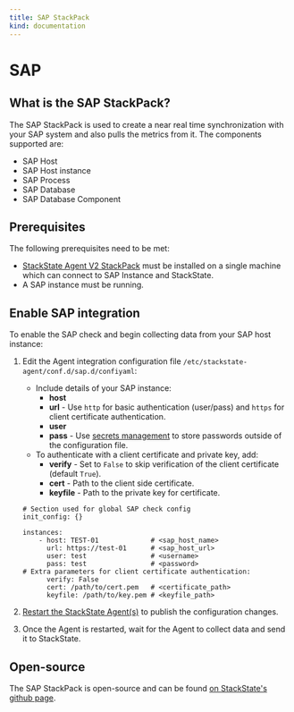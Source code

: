 ```yaml
---
title: SAP StackPack
kind: documentation
---
```


# SAP

## What is the SAP StackPack?

The SAP StackPack is used to create a near real time synchronization with your SAP system and also pulls the metrics from it. The components supported are:

* SAP Host
* SAP Host instance
* SAP Process
* SAP Database
* SAP Database Component

## Prerequisites

The following prerequisites need to be met:

* [StackState Agent V2 StackPack](/stackpacks/integrations/agent.md) must be installed on a single machine which can connect to SAP Instance and StackState.
* A SAP instance must be running.

## Enable SAP integration

To enable the SAP check and begin collecting data from your SAP host instance:

1. Edit the Agent integration configuration file `/etc/stackstate-agent/conf.d/sap.d/confiyaml`:
    - Include details of your SAP instance:
        - **host**
        - **url** - Use `http` for basic authentication (user/pass) and `https` for client certificate authentication.
        - **user**
        - **pass** - Use [secrets management](/configure/security/secrets_management.md) to store passwords outside of the configuration file.
    - To authenticate with a client certificate and private key, add:
        - **verify** - Set to `False` to skip verification of the client certificate (default `True`).
        - **cert** - Path to the client side certificate.
        - **keyfile** - Path to the private key for certificate.
        
    ```text
    # Section used for global SAP check config
    init_config: {}
    
    instances:
        - host: TEST-01             # <sap_host_name>
          url: https://test-01      # <sap_host_url>   
          user: test                # <username>
          pass: test                # <password>
   # Extra parameters for client certificate authentication:
          verify: False             
          cert: /path/to/cert.pem   # <certificate_path>
          keyfile: /path/to/key.pem # <keyfile_path>
    ```
2. [Restart the StackState Agent\(s\)](/stackpacks/integrations/agent.md#start-stop-restart-the-stackstate-agent) to publish the configuration changes.
3. Once the Agent is restarted, wait for the Agent to collect data and send it to StackState.

## Open-source

The SAP StackPack is open-source and can be found [on StackState's github page](https://github.com/StackVista/stackpack-sap).

